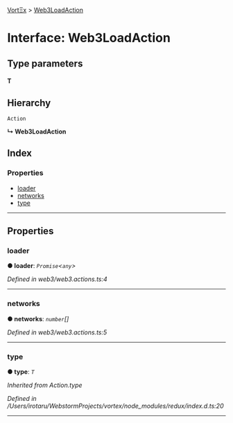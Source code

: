 [VortΞx](../README.md) > [Web3LoadAction](../interfaces/web3loadaction.md)

# Interface: Web3LoadAction

## Type parameters
#### T 
## Hierarchy

 `Action`

**↳ Web3LoadAction**

## Index

### Properties

* [loader](web3loadaction.md#loader)
* [networks](web3loadaction.md#networks)
* [type](web3loadaction.md#type)

---

## Properties

<a id="loader"></a>

###  loader

**● loader**: *`Promise`<`any`>*

*Defined in web3/web3.actions.ts:4*

___
<a id="networks"></a>

###  networks

**● networks**: *`number`[]*

*Defined in web3/web3.actions.ts:5*

___
<a id="type"></a>

###  type

**● type**: *`T`*

*Inherited from Action.type*

*Defined in /Users/irotaru/WebstormProjects/vortex/node_modules/redux/index.d.ts:20*

___

